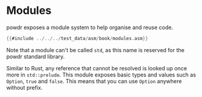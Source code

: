 # Modules

powdr exposes a module system to help organise and reuse code.

```rust
{{#include ../../../test_data/asm/book/modules.asm}}
```

Note that a module can't be called `std`, as this name is reserved for the powdr standard library.

Similar to Rust, any reference that cannot be resolved is looked up once more in `std::prelude`.
This module exposes basic types and values such as `Option`, `true` and `false`.
This means that you can use `Option` anywhere without prefix.